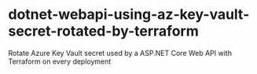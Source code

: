 # dotnet-webapi-using-az-key-vault-secret-rotated-by-terraform
Rotate Azure Key Vault secret used by a ASP.NET Core Web API with Terraform on every deployment

